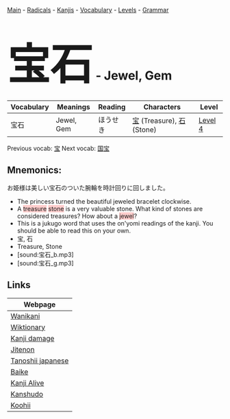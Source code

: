 <style> bigfont {font-size: 100px}</style>
[Main](../README.md) -
[Radicals](../radicals.md) -
[Kanjis](../kanjis.md) -
[Vocabulary](../vocabulary.md) -
[Levels](../levels.md) -
[Grammar](../grammar.md)
# <bigfont> 宝石</bigfont> - Jewel, Gem 

| Vocabulary | Meanings | Reading | Characters | Level |
| --- | --- | --- | --- | --- |
| 宝石 | Jewel, Gem | ほうせき |  [宝](../kanjis/宝.md) (Treasure), [石](../kanjis/石.md) (Stone) | [Level 4](../levels/wk_level4.md) |

Previous vocab: [宝](宝.md) Next vocab: [国宝](国宝.md) 

## Mnemonics:
お姫様は美しい宝石のついた腕輪を時計回りに回しました。
* The princess turned the beautiful jeweled bracelet clockwise.
* A <span style="background-color:#ffcccb"> treasure</span> <span style="background-color:#ffcccb"> stone</span> is a very valuable stone. What kind of stones are considered treasures? How about a <span style="background-color:#ffcccb"> jewel</span>?
* This is a jukugo word that uses the on'yomi readings of the kanji. You should be able to read this on your own.
* 宝, 石
* Treasure, Stone
* [sound:宝石_b.mp3]
* [sound:宝石_g.mp3]


## Links 

| Webpage |
| --- |
| [Wanikani          ](https://www.wanikani.com/kanji/宝石) |
| [Wiktionary        ](https://en.wiktionary.org/wiki/宝石) |
| [Kanji damage      ](http://www.kanjidamage.com/kanji/search?utf8=✓&q=宝石) |
| [Jitenon           ](https://jitenon.com/kanji/宝石) |
| [Tanoshii japanese ](https://www.tanoshiijapanese.com/dictionary/kanji.cfm?k=宝石) |
| [Baike             ](https://baike.baidu.com/item/宝石) |
| [Kanji Alive       ](https://app.kanjialive.com/宝石) |
| [Kanshudo          ](https://www.kanshudo.com/searchmn?q=宝石) |
| [Koohii            ](https://kanji.koohii.com/study/kanji/宝石) |
